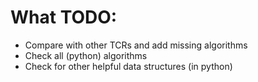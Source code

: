 # What TODO:
- Compare with other TCRs and add missing algorithms
- Check all (python) algorithms
- Check for other helpful data structures (in python)
